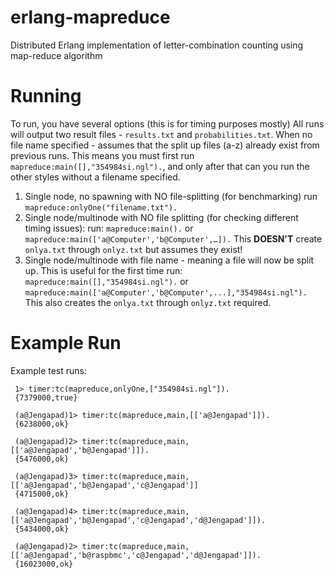 erlang-mapreduce
================

Distributed Erlang implementation of letter-combination counting using map-reduce algorithm

Running
=======
To run, you have several options (this is for timing purposes mostly)
All runs will output two result files - `results.txt` and `probabilities.txt`.
When no file name specified - assumes that the split up files (a-z) already exist from previous runs.
This means you must first run `mapreduce:main([],"354984si.ngl").`, and only after that can you run the other styles without a filename specified.

1.	Single node, no spawning with NO file-splitting (for benchmarking)
	run `mapreduce:onlyOne("filename.txt").`
2.	Single node/multinode with NO file splitting (for checking different timing issues):
	run: `mapreduce:main().` or `mapreduce:main(['a@Computer','b@Computer',…]).`
	This **DOESN'T** create `onlya.txt` through `onlyz.txt` but assumes they exist!
3.	Single node/multinode with file name - meaning a file will now be split up. This is useful for the first time
	run: `mapreduce:main([],"354984si.ngl").` or `mapreduce:main(['a@Computer','b@Computer',...],"354984si.ngl").`
	This also creates the `onlya.txt` through `onlyz.txt` required.

	
Example Run
===========
Example test runs:
```
 1> timer:tc(mapreduce,onlyOne,["354984si.ngl"]).
 {7379000,true}

 (a@Jengapad)1> timer:tc(mapreduce,main,[['a@Jengapad']]).
 {6238000,ok}

 (a@Jengapad)2> timer:tc(mapreduce,main,[['a@Jengapad','b@Jengapad']]).
 {5476000,ok}

 (a@Jengapad)3> timer:tc(mapreduce,main,[['a@Jengapad','b@Jengapad','c@Jengapad']]
 {4715000,ok}

 (a@Jengapad)4> timer:tc(mapreduce,main,[['a@Jengapad','b@Jengapad','c@Jengapad','d@Jengapad']]).
 {5434000,ok}

 (a@Jengapad)2> timer:tc(mapreduce,main,[['a@Jengapad','b@raspbmc','c@Jengapad','d@Jengapad']]).
 {16023000,ok}
```


